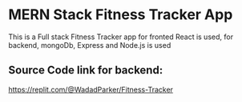 # MERN Stack Fitness Tracker App

This is a Full stack Fitness Tracker app for fronted React is used, for backend, mongoDb, Express and Node.js is used

## Source Code link for backend:
https://replit.com/@WadadParker/Fitness-Tracker
